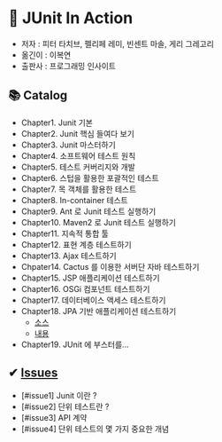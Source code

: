# 🌌 JUnit In Action 

- 저자 : 피터 타치브, 펠리페 레미, 빈센트 마솔, 게리 그레고리
- 옮긴이 : 이복연
- 출판사 : 프로그래밍 인사이트

## 📚 Catalog

- Chapter1. Junit 기본
- Chapter2. Junit 핵심 들여다 보기
- Chapter3. Junit 마스터하기
- Chapter4. 소프트웨어 테스트 원칙
- Chapter5. 테스트 커버리지와 개발
- Chapter6. 스텁을 활용한 포괄적인 테스트
- Chapter7. 목 객체를 활용한 테스트
- Chapter8. In-container 테스트
- Chapter9. Ant 로 Junit 테스트 실행하기
- Chapter10. Maven2 로 Junit 테스트 실행하기
- Chapter11. 지속적 통합 툴
- Chapter12. 표현 계층 테스트하기
- Chapter13. Ajax 테스트하기
- Chpater14. Cactus 를 이용한 서버단 자바 테스트하기
- Chapter15. JSP 애플리케이션 테스트하기
- Chapter16. OSGi 컴포넌트 테스트하기
- Chapter17. 데이터베이스 액세스 테스트하기
- Chapter18. JPA 기반 애플리케이션 테스트하기
  - [소스](https://github.com/BAEKJungHo/junitInAction/tree/main/src/chapter18)
  - [내용](https://github.com/BAEKJungHo/junitInAction/tree/main/contents/chapter18)
- Chapter19. JUnit 에 부스터를...

## ✔ [Issues](https://github.com/BAEKJungHo/junitInAction/tree/main/contents)

- [#issue1] Junit 이란 ?
- [#issue2] 단위 테스트란 ?
- [#issue3] API 계약
- [#issue4] 단위 테스트의 몇 가지 중요한 개념
